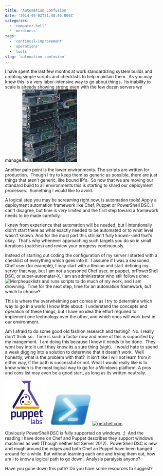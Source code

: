 ```yaml
---
title: 'Automation Confusion'
date: '2014-05-02T21:48:46.000Z'
categories:
  - 'computer-hell'
  - 'nerdiness'
tags:
  - 'continual-improvement'
  - 'operations'
  - 'tools'
slug: 'automation-confusion'
---
```


I have spent the last few months at work standardizing system builds and creating simple scripts and checklists to help maintain them.  As you may know this is a very labor-intensive way to go about things.  Its inability to scale is already showing strong even with the few dozen servers we manage.[![Pile of servers](images/stackoservers.png)](http://brettski111.files.wordpress.com/2014/05/stackoservers.png)

Another pain point is the lower environments. The scripts are written for production.  Though I try to keep them as generic as possible, there are just things that aren't generic, like bound IP's.  So now that we are moving our standard build to all environments this is starting to shard our deployment processes.  Something I would like to avoid.

A logical step you may be screaming right now, is automation tools! Apply a deployment automation framework like Chef, Puppet or PowerShell DSC. I can't disagree, but time is _very_ limited and the first step toward a framework needs to be made carefully.

I knew from experience that automation will be needed, but I intentionally didn't start there as what exactly needed to be automated or to what level wasn't known. And for the most part this still isn't fully known--and that's okay.  That's why whenever approaching such targets you do so in small iterations (batches) and review your progress continuously.

Instead of starting out coding the configuration of my server I started with a checklist of everything which goes into it.  I assume if I was a seasoned Chef user (for example), I may start with a Recipe and start defining my server that way, but I am not a seasoned Chef user, or puppet, orPowerShell DSC, or super-automater-X. I am an administrator who still follows chec![Morpheus](http://brettski111.files.wordpress.com/2014/05/the-red-pill.jpg?w=300)klists and runs scripts to do much of my work, and I am drowning.  Time for the next step, time for an automation framework, but which to choose?

This is where the overwhelming part comes in as I try to determine which way to go in a world I know little about.  I understand the concepts and operation of these things, but I have no idea the effort required to implement one technology over the other, and which ones will work best in our environment.

Am I afraid to do some good old fashion research and testing?  No. I really don't think so.  Time is such a factor now and none of this is supported by my mangement.  I am doing this because I know it needs to be done.  They wont buy into it until they know its a sure thing (sigh).  I would hate to spend a week digging into a solution to determine that it doesn't work.  Well honestly, what is the problem with that?  It isn't like I will not learn from it either way, if the path is successful or not. What I would really like is to know which is the most logical way to go for a Windows platform. A pros and cons list may even be a good start, as long as its written neutrally.



[![](images/5315-powershell-logo-gif-550x0.png)![](images/chef_vertical_reg_without-1-copy.png)![getchef.com](http://brettski111.files.wordpress.com/2014/05/chef_vertical_reg_without-1-copy.png?w=150)](http://brettski111.files.wordpress.com/2014/05/pl_logo_vertical_rgb_0.png)



Obviously PowerShell DSC is fully supported on windows. ;)  And the reading I have done on Chef and Puppet describes they support windows machines as well (Though neither list Server 2012).  PowerShell DSC is new and rough around the edges and both Chef an Puppet have been banged around for a while. But without learning each one and trying them out, how am I to know a logical path to go down.  Analysis paralysis anyone?

Have you gone down this path? Do you have some resources to suggest?
